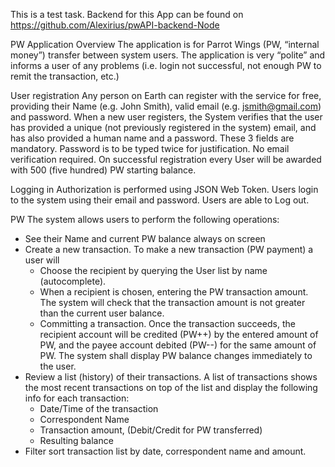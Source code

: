 This is a test task.
Backend for this App can be found on https://github.com/Alexirius/pwAPI-backend-Node

PW Application Overview
The application is for Parrot Wings (PW, “internal money”) transfer between system users.
The application is very “polite” and informs a user of any problems (i.e. login not successful, not enough PW to remit the transaction, etc.)

User registration 
Any person on Earth can register with the service for free, providing their Name (e.g. John Smith), valid email (e.g. jsmith@gmail.com) and password. 
When a new user registers, the System verifies that the user has provided a unique (not previously registered in the system) email, and has also provided a human name and a password. These 3 fields are mandatory. Password is to be typed twice for justification. No email verification required.
On successful registration every User will be awarded with 500 (five hundred) PW starting balance.

Logging in
Authorization is performed using JSON Web Token.
Users login to the system using their email and password.
Users are able to Log out.

PW
The system allows users to perform the following operations:
- See their Name and current PW balance always on screen
- Create a new transaction. To make a new transaction (PW payment) a user will
  - Choose the recipient by querying the  User list by name (autocomplete). 
  - When a recipient is chosen, entering the PW transaction amount. The system will check that the transaction amount is not greater than the current user balance.
  - Committing a transaction. Once the transaction succeeds, the recipient account will be credited (PW++) by the entered amount of PW, and the payee account debited (PW--) for the same amount of PW. The system shall display PW balance changes immediately to the user.
- Review a list (history) of their transactions. A list of transactions shows the most recent transactions on top of the list and display the following info for each transaction:
  - Date/Time of the transaction
  - Correspondent Name
  - Transaction amount, (Debit/Credit  for PW transferred)
  - Resulting balance
- Filter sort transaction list by date, correspondent name and amount. 

